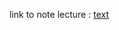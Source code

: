 



link to note lecture : [text](https://prezi.com/view/pHd4B1z2eTZWjyN57VZe/?referral_token=ePuLVMlnB3FN)